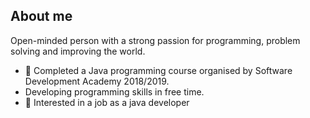 
## About me
Open-minded person with a strong passion for programming, problem solving and improving the world.

- 🌱 Completed a Java programming course organised by Software Development Academy 2018/2019.
- Developing programming skills in free time.
- 🔭 Interested in a job as a java developer


<!--
**jarmas97/jarmas97** is a ✨ _special_ ✨ repository because its `README.md` (this file) appears on your GitHub profile.

Here are some ideas to get you started:

- 🔭 I’m currently working on ...
- 🌱 I’m currently learning ...
- 👯 I’m looking to collaborate on ...
- 🤔 I’m looking for help with ...
- 💬 Ask me about ...
- 📫 How to reach me: ...
- 😄 Pronouns: ...
- ⚡ Fun fact: ...
-->
